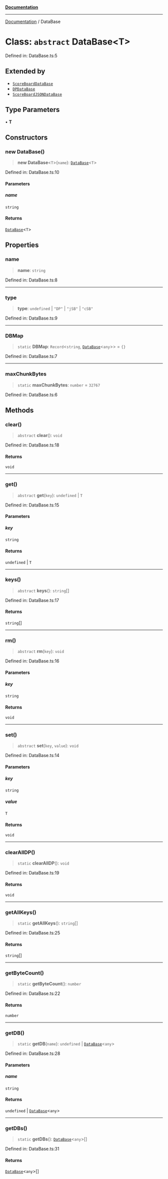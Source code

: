 [**Documentation**](../README.md)

***

[Documentation](../globals.md) / DataBase

# Class: `abstract` DataBase\<T\>

Defined in: DataBase.ts:5

## Extended by

- [`ScoreBoardDataBase`](ScoreBoardDataBase.md)
- [`DPDataBase`](DPDataBase.md)
- [`ScoreBoardJSONDataBase`](ScoreBoardJSONDataBase.md)

## Type Parameters

• **T**

## Constructors

### new DataBase()

> **new DataBase**\<`T`\>(`name`): [`DataBase`](DataBase.md)\<`T`\>

Defined in: DataBase.ts:10

#### Parameters

##### name

`string`

#### Returns

[`DataBase`](DataBase.md)\<`T`\>

## Properties

### name

> **name**: `string`

Defined in: DataBase.ts:8

***

### type

> **type**: `undefined` \| `"DP"` \| `"jSB"` \| `"cSB"`

Defined in: DataBase.ts:9

***

### DBMap

> `static` **DBMap**: `Record`\<`string`, [`DataBase`](DataBase.md)\<`any`\>\> = `{}`

Defined in: DataBase.ts:7

***

### maxChunkBytes

> `static` **maxChunkBytes**: `number` = `32767`

Defined in: DataBase.ts:6

## Methods

### clear()

> `abstract` **clear**(): `void`

Defined in: DataBase.ts:18

#### Returns

`void`

***

### get()

> `abstract` **get**(`key`): `undefined` \| `T`

Defined in: DataBase.ts:15

#### Parameters

##### key

`string`

#### Returns

`undefined` \| `T`

***

### keys()

> `abstract` **keys**(): `string`[]

Defined in: DataBase.ts:17

#### Returns

`string`[]

***

### rm()

> `abstract` **rm**(`key`): `void`

Defined in: DataBase.ts:16

#### Parameters

##### key

`string`

#### Returns

`void`

***

### set()

> `abstract` **set**(`key`, `value`): `void`

Defined in: DataBase.ts:14

#### Parameters

##### key

`string`

##### value

`T`

#### Returns

`void`

***

### clearAllDP()

> `static` **clearAllDP**(): `void`

Defined in: DataBase.ts:19

#### Returns

`void`

***

### getAllKeys()

> `static` **getAllKeys**(): `string`[]

Defined in: DataBase.ts:25

#### Returns

`string`[]

***

### getByteCount()

> `static` **getByteCount**(): `number`

Defined in: DataBase.ts:22

#### Returns

`number`

***

### getDB()

> `static` **getDB**(`name`): `undefined` \| [`DataBase`](DataBase.md)\<`any`\>

Defined in: DataBase.ts:28

#### Parameters

##### name

`string`

#### Returns

`undefined` \| [`DataBase`](DataBase.md)\<`any`\>

***

### getDBs()

> `static` **getDBs**(): [`DataBase`](DataBase.md)\<`any`\>[]

Defined in: DataBase.ts:31

#### Returns

[`DataBase`](DataBase.md)\<`any`\>[]
